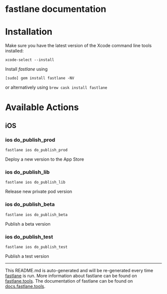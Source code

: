 fastlane documentation
================
# Installation

Make sure you have the latest version of the Xcode command line tools installed:

```
xcode-select --install
```

Install _fastlane_ using
```
[sudo] gem install fastlane -NV
```
or alternatively using `brew cask install fastlane`

# Available Actions
## iOS
### ios do_publish_prod
```
fastlane ios do_publish_prod
```
Deploy a new version to the App Store
### ios do_publish_lib
```
fastlane ios do_publish_lib
```
Release new private pod version
### ios do_publish_beta
```
fastlane ios do_publish_beta
```
Publish a beta version
### ios do_publish_test
```
fastlane ios do_publish_test
```
Publish a test version

----

This README.md is auto-generated and will be re-generated every time [fastlane](https://fastlane.tools) is run.
More information about fastlane can be found on [fastlane.tools](https://fastlane.tools).
The documentation of fastlane can be found on [docs.fastlane.tools](https://docs.fastlane.tools).
